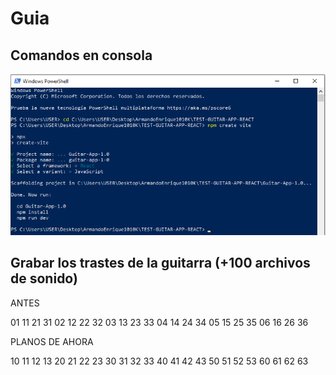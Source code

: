 # Guia

## Comandos en consola

![](assets/2024-07-18-23-46-59-image.png)

## Grabar los trastes de la guitarra (+100 archivos de sonido)

ANTES

01  11  21  31
02  12  22  32
03  13  23  33
04  14  24  34
05  15  25  35
06  16  26   36

PLANOS DE AHORA

10 11 12 13
20 21 22 23
30 31 32 33
40 41 42 43
50 51 52 53
60 61 62 63
